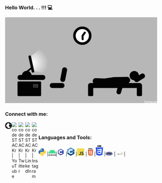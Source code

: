 ### Hello World. . . !!! 💻
![Coder](https://github.com/marzan-666/marzan-666/blob/main/Code%20and%20Sleep.gif)
<!--
**marzan-666/marzan-666** is a ✨ _special_ ✨ repository because its `README.md` (this file) appears on your GitHub profile.

### Here are some ideas to get you started:

- 🔭 I’m currently working on ...
- 🌱 I’m currently learning ...
- 👯 I’m looking to collaborate on ...
- 🤔 I’m looking for help with ...
- 💬 Ask me about ...
- 📫 How to reach me: ...
- 😄 Pronouns: ...
- ⚡ Fun fact: ...
-->

### Connect with me:

<img align="left" alt="codeSTACKr.com" width="22px" src="https://raw.githubusercontent.com/iconic/open-iconic/master/svg/globe.svg" />
<img align="left" alt="codeSTACKr | YouTube" width="22px" src="https://cdn.jsdelivr.net/npm/simple-icons@v3/icons/youtube.svg" />
<img align="left" alt="codeSTACKr | Twitter" width="22px" src="https://cdn.jsdelivr.net/npm/simple-icons@v3/icons/twitter.svg" />
<img align="left" alt="codeSTACKr | LinkedIn" width="22px" src="https://cdn.jsdelivr.net/npm/simple-icons@v3/icons/linkedin.svg" />
<img align="left" alt="codeSTACKr | Instagram" width="22px" src="https://cdn.jsdelivr.net/npm/simple-icons@v3/icons/instagram.svg" />


<br /> 

### Languages and Tools:

<img src="https://github.com/marzan-666/marzan-666/blob/main/python.png" width=24 /> |<img src="https://github.com/marzan-666/marzan-666/blob/main/android.png" width=24 />|<img src="https://github.com/marzan-666/marzan-666/blob/main/c.png" width=24 /> |<img src="https://github.com/marzan-666/marzan-666/blob/main/c%2B%2B.png" width=24 /> |<img src="https://github.com/marzan-666/marzan-666/blob/main/js.png" width=24 /> |<img src="https://github.com/marzan-666/marzan-666/blob/main/html.png" width=24 />|<img src="https://github.com/marzan-666/marzan-666/blob/main/css.png" width=24 /> |<img src="https://github.com/marzan-666/marzan-666/blob/main/php.png" width=24 /> | <img src="https://github.com/marzan-666/marzan-666/blob/main/mysql.png" width=24 />|



